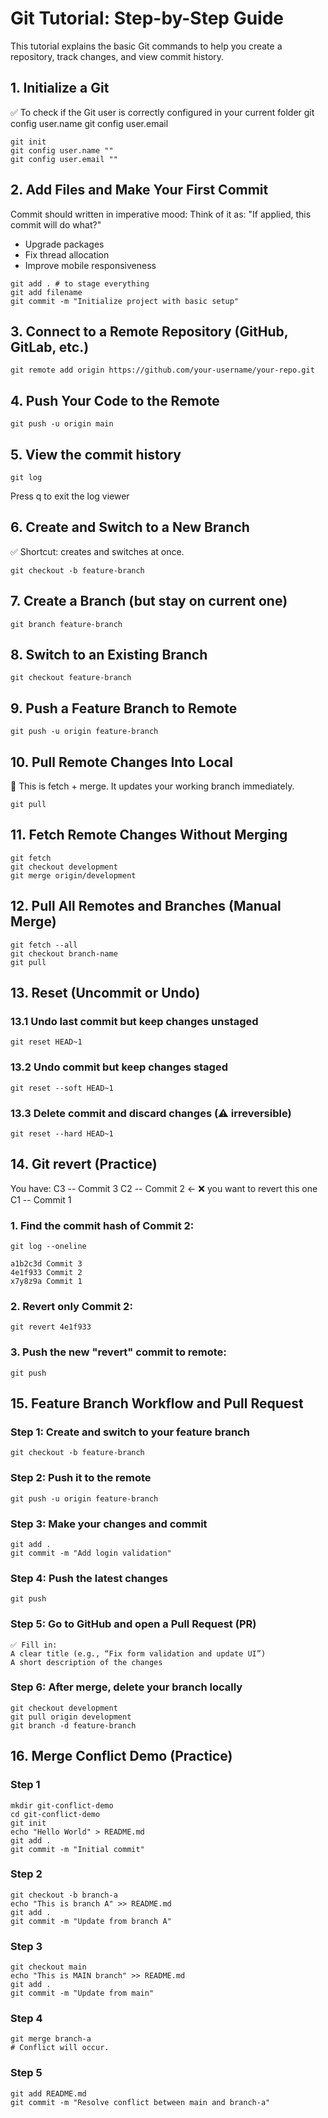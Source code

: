 # Git Tutorial: Step-by-Step Guide
This tutorial explains the basic Git commands to help you create a repository, track changes, and view commit history.

## 1. Initialize a Git 
✅ To check if the Git user is correctly configured in your current folder
git config user.name
git config user.email
```
git init
git config user.name ""
git config user.email ""
```

## 2. Add Files and Make Your First Commit
Commit should written in imperative mood: Think of it as: "If applied, this commit will do what?"

- Upgrade packages
- Fix thread allocation
- Improve mobile responsiveness
```
git add . # to stage everything
git add filename
git commit -m "Initialize project with basic setup"
```

## 3. Connect to a Remote Repository (GitHub, GitLab, etc.)
```
git remote add origin https://github.com/your-username/your-repo.git
```

## 4. Push Your Code to the Remote
```
git push -u origin main
```

## 5. View the commit history
```
git log
```
Press q to exit the log viewer

##  6. Create and Switch to a New Branch
✅ Shortcut: creates and switches at once.
```
git checkout -b feature-branch
```

## 7. Create a Branch (but stay on current one)
```
git branch feature-branch
```

## 8. Switch to an Existing Branch
```
git checkout feature-branch
```

## 9. Push a Feature Branch to Remote
```
git push -u origin feature-branch
```

## 10. Pull Remote Changes Into Local
🧠 This is fetch + merge. It updates your working branch immediately.
```
git pull
```

## 11. Fetch Remote Changes Without Merging
```
git fetch
git checkout development
git merge origin/development
```

## 12. Pull All Remotes and Branches (Manual Merge)
```
git fetch --all
git checkout branch-name
git pull
```

## 13. Reset (Uncommit or Undo)
### 13.1 Undo last commit but keep changes unstaged
```
git reset HEAD~1
```

### 13.2 Undo commit but keep changes staged
```
git reset --soft HEAD~1
```

### 13.3 Delete commit and discard changes (⚠️ irreversible)
```
git reset --hard HEAD~1
```

## 14. Git revert (Practice)
You have:
C3 -- Commit 3
C2 -- Commit 2 ← ❌ you want to revert this one
C1 -- Commit 1

### 1. Find the commit hash of Commit 2:
```
git log --oneline
```

```
a1b2c3d Commit 3
4e1f933 Commit 2
x7y8z9a Commit 1
```

### 2. Revert only Commit 2:
```
git revert 4e1f933
```

### 3. Push the new "revert" commit to remote:
```
git push
```

## 15. Feature Branch Workflow and Pull Request
### Step 1: Create and switch to your feature branch
```
git checkout -b feature-branch
```

### Step 2: Push it to the remote
```
git push -u origin feature-branch
```

### Step 3: Make your changes and commit
```
git add .
git commit -m "Add login validation"
```

### Step 4: Push the latest changes
```
git push
```

### Step 5: Go to GitHub and open a Pull Request (PR)
```
✅ Fill in:
A clear title (e.g., “Fix form validation and update UI”)
A short description of the changes
```

### Step 6: After merge, delete your branch locally
```
git checkout development
git pull origin development
git branch -d feature-branch
```

## 16. Merge Conflict Demo (Practice)
### Step 1
```
mkdir git-conflict-demo
cd git-conflict-demo
git init
echo "Hello World" > README.md
git add .
git commit -m "Initial commit"
```

### Step 2
```
git checkout -b branch-a
echo "This is branch A" >> README.md
git add .
git commit -m "Update from branch A"
```

### Step 3
```
git checkout main
echo "This is MAIN branch" >> README.md
git add .
git commit -m "Update from main"
```

### Step 4
```
git merge branch-a
# Conflict will occur.
```

### Step 5
```
git add README.md
git commit -m "Resolve conflict between main and branch-a"
```